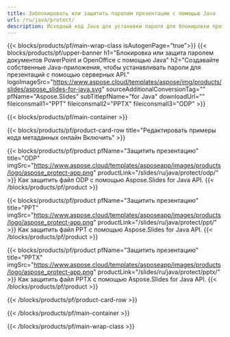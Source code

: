 ```yaml
---
title: Заблокировать или защитить паролем презентацию с помощью Java
url: /ru/java/protect/
description: Исходный код Java для установки пароля для блокировки презентации
---
```


{{< blocks/products/pf/main-wrap-class isAutogenPage="true">}}
{{< blocks/products/pf/upper-banner h1="Блокировка или защита паролем документов PowerPoint и OpenOffice с помощью Java" h2="Создавайте собственные Java-приложения, чтобы устанавливать пароли для презентаций с помощью серверных API." logoImageSrc="https://www.aspose.cloud/templates/aspose/img/products/slides/aspose_slides-for-java.svg" sourceAdditionalConversionTag="" pfName="Aspose.Slides" subTitlepfName="for Java" downloadUrl="" fileiconsmall1="PPT" fileiconsmall2="PPTX" fileiconsmall3="ODP" >}}

{{< blocks/products/pf/main-container >}}

{{< blocks/products/pf/product-card-row title="Редактировать примеры кода метаданных онлайн Включить" >}}

{{< blocks/products/pf/product pfName="Защитить презентацию" title="ODP" imgSrc="https://www.aspose.cloud/templates/asposeapp/images/products/logo/aspose_protect-app.png" productLink="/slides/ru/java/protect/odp/" >}}
Как защитить файл ODP с помощью Aspose.Slides for Java API.
{{< /blocks/products/pf/product >}}

{{< blocks/products/pf/product pfName="Защитить презентацию" title="PPT" imgSrc="https://www.aspose.cloud/templates/asposeapp/images/products/logo/aspose_protect-app.png" productLink="/slides/ru/java/protect/ppt/" >}}
Как защитить файл PPT с помощью Aspose.Slides for Java API.
{{< /blocks/products/pf/product >}}

{{< blocks/products/pf/product pfName="Защитить презентацию" title="PPTX" imgSrc="https://www.aspose.cloud/templates/asposeapp/images/products/logo/aspose_protect-app.png" productLink="/slides/ru/java/protect/pptx/" >}}
Как защитить файл PPTX с помощью Aspose.Slides for Java API.
{{< /blocks/products/pf/product >}}



{{< /blocks/products/pf/product-card-row >}}

{{< /blocks/products/pf/main-container >}}
    
{{< /blocks/products/pf/main-wrap-class >}}